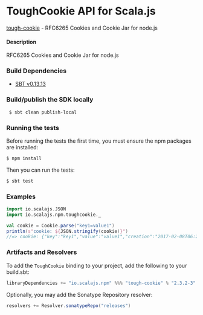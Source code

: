 ToughCookie API for Scala.js
================================
[tough-cookie](https://www.npmjs.com/package/tough-cookie) - RFC6265 Cookies and Cookie Jar for node.js

#### Description

RFC6265 Cookies and Cookie Jar for node.js

### Build Dependencies

* [SBT v0.13.13](http://www.scala-sbt.org/download.html)

### Build/publish the SDK locally

```bash
 $ sbt clean publish-local
```

### Running the tests

Before running the tests the first time, you must ensure the npm packages are installed:

```bash
$ npm install
```

Then you can run the tests:

```bash
$ sbt test
```

### Examples

```scala
import io.scalajs.JSON
import io.scalajs.npm.toughcookie._

val cookie = Cookie.parse("key1=value1")
println(s"cookie: ${JSON.stringify(cookie)}")
//=> cookie: {"key":"key1","value":"value1","creation":"2017-02-08T06:25:57.717Z"} 
```

### Artifacts and Resolvers

To add the `ToughCookie` binding to your project, add the following to your build.sbt:  

```sbt
libraryDependencies += "io.scalajs.npm" %%% "tough-cookie" % "2.3.2-3"
```

Optionally, you may add the Sonatype Repository resolver:

```sbt   
resolvers += Resolver.sonatypeRepo("releases") 
```
